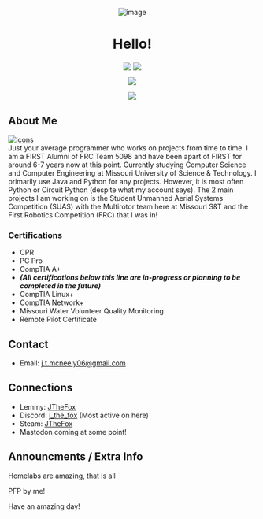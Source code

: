 <p align="center">
  <img align="center" src="https://media.tenor.com/T2SpoqtLFbQAAAAC/fox-cute.gif" alt="image"/>
  <h1 align="center">Hello!</h1>
</p>

<p align="center">
  <img align="center" src="https://komarev.com/ghpvc/?username=J-The-Fox&color=ffa000&label=Visits&style=flat-square">
  <img src="https://img.shields.io/github/last-commit/J-The-Fox/J-The-Fox?color=ffa000&label=Latest%20Commit&logo=Furry%20Network&logoColor=ffa000&style=flat-square" align="center"/>
</p>

<p align="center">
  <img align="center" src="https://github-readme-stats-sigma-five.vercel.app/api?username=J-The-Fox&count_private=true&title_color=ffa000&text_color=ffa000&bg_color=000000"/>
</p>

<p align="center">
  <img align="center" src="https://github-readme-stats-sigma-five.vercel.app/api/top-langs/?username=J-The-Fox&title_color=ffa000&text_color=ffa000&icon_color=00ff32&bg_color=000000&layout=compact">
</p>

<!--- 
I know I should use html or markdown throughout the entire thing but I need the centering of hmtl but don't need it for everything. So I just use markdown for the rest. 
Lazy I know, but it works
--->

## About Me
[![icons](https://skillicons.dev/icons?i=py,java,arch,debian,raspberrypi,arduino,neovim,vscodium,git,fediverse)](https://skillicons.dev)  
Just your average programmer who works on projects from time to time. I am a FIRST Alumni of FRC Team 5098 and have been apart of FIRST for around 6-7 years now at this point. Currently studying Computer Science and Computer Engineering at Missouri University of Science & Technology. I primarily use Java and Python for any projects. However, it is most often Python or Circuit Python (despite what my account says).
The 2 main projects I am working on is the Student Unmanned Aerial Systems Competition (SUAS) with the Multirotor team here at Missouri S&T and the First Robotics Competition (FRC) that I was in!

### Certifications
- CPR
- PC Pro
- CompTIA A+
- ***(All certifications below this line are in-progress or planning to be completed in the future)***
- CompTIA Linux+
- CompTIA Network+
- Missouri Water Volunteer Quality Monitoring
- Remote Pilot Certificate

## Contact
- Email: j.t.mcneely06@gmail.com

## Connections
- Lemmy: [JTheFox](https://lemmy.world/u/JTheFox)
- Discord: [j_the_fox](https://discord.com/users/586954526448156683) (Most active on here)
- Steam: [JTheFox](https://steamcommunity.com/profiles/76561199275602603/)
- Mastodon coming at some point!

## Announcments / Extra Info
Homelabs are amazing, that is all

PFP by me!

Have an amazing day!
<!---
J-The-Fox/J-The-Fox is a ✨ special ✨ repository because its `README.md` (this file) appears on your GitHub profile.
You can click the Preview link to take a look at your changes.
--->
